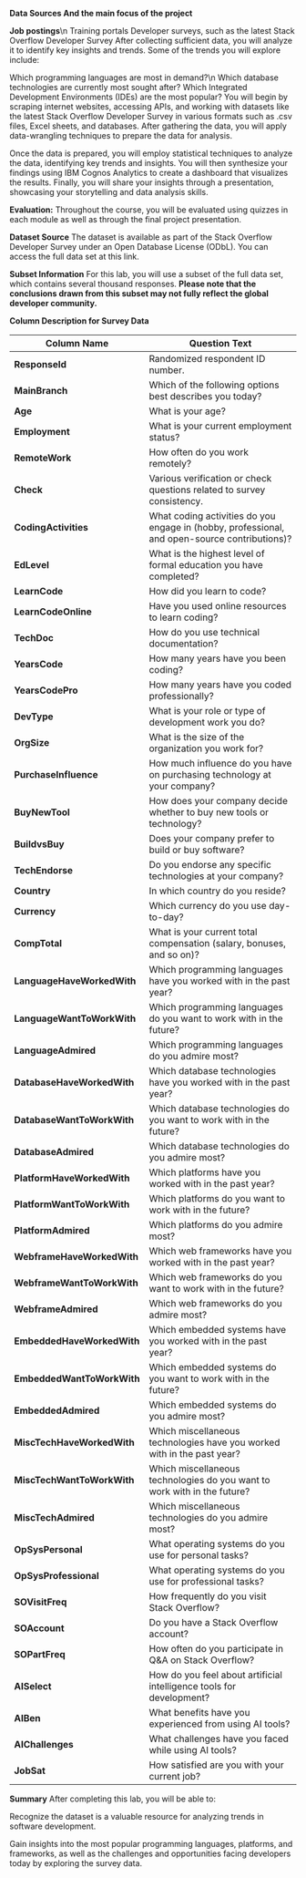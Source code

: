 **Data Sources And the main focus of the project**

**Job postings**\n
Training portals
Developer surveys, such as the latest Stack Overflow Developer Survey
After collecting sufficient data, you will analyze it to identify key insights and trends. Some of the trends you will explore include:

Which programming languages are most in demand?\n
Which database technologies are currently most sought after?
Which Integrated Development Environments (IDEs) are the most popular?
You will begin by scraping internet websites, accessing APIs, and working with datasets like the latest Stack Overflow Developer Survey in various formats such as .csv files, Excel sheets, and databases.
After gathering the data, you will apply data-wrangling techniques to prepare the data for analysis.

Once the data is prepared, you will employ statistical techniques to analyze the data, identifying key trends and insights. You will then synthesize your findings using IBM Cognos Analytics to create a dashboard that visualizes the results. Finally, you will share your insights through a presentation, showcasing your storytelling and data analysis skills.

**Evaluation:**
Throughout the course, you will be evaluated using quizzes in each module as well as through the final project presentation.

**Dataset Source**
The dataset is available as part of the Stack Overflow Developer Survey under an Open Database License (ODbL). You can access the full data set at this link.

**Subset Information**
For this lab, you will use a subset of the full data set, which contains several thousand responses. 
**Please note that the conclusions drawn from this subset may not fully reflect the global developer community.**

**Column Description for Survey Data**

| Column Name                 | Question Text |
|-----------------------------|--------------|
| **ResponseId**              | Randomized respondent ID number. |
| **MainBranch**              | Which of the following options best describes you today? |
| **Age**                     | What is your age? |
| **Employment**              | What is your current employment status? |
| **RemoteWork**              | How often do you work remotely? |
| **Check**                   | Various verification or check questions related to survey consistency. |
| **CodingActivities**        | What coding activities do you engage in (hobby, professional, and open-source contributions)? |
| **EdLevel**                 | What is the highest level of formal education you have completed? |
| **LearnCode**               | How did you learn to code? |
| **LearnCodeOnline**         | Have you used online resources to learn coding? |
| **TechDoc**                 | How do you use technical documentation? |
| **YearsCode**               | How many years have you been coding? |
| **YearsCodePro**            | How many years have you coded professionally? |
| **DevType**                 | What is your role or type of development work you do? |
| **OrgSize**                 | What is the size of the organization you work for? |
| **PurchaseInfluence**       | How much influence do you have on purchasing technology at your company? |
| **BuyNewTool**              | How does your company decide whether to buy new tools or technology? |
| **BuildvsBuy**              | Does your company prefer to build or buy software? |
| **TechEndorse**             | Do you endorse any specific technologies at your company? |
| **Country**                 | In which country do you reside? |
| **Currency**                | Which currency do you use day-to-day? |
| **CompTotal**               | What is your current total compensation (salary, bonuses, and so on)? |
| **LanguageHaveWorkedWith**  | Which programming languages have you worked with in the past year? |
| **LanguageWantToWorkWith**  | Which programming languages do you want to work with in the future? |
| **LanguageAdmired**         | Which programming languages do you admire most? |
| **DatabaseHaveWorkedWith**  | Which database technologies have you worked with in the past year? |
| **DatabaseWantToWorkWith**  | Which database technologies do you want to work with in the future? |
| **DatabaseAdmired**         | Which database technologies do you admire most? |
| **PlatformHaveWorkedWith**  | Which platforms have you worked with in the past year? |
| **PlatformWantToWorkWith**  | Which platforms do you want to work with in the future? |
| **PlatformAdmired**         | Which platforms do you admire most? |
| **WebframeHaveWorkedWith**  | Which web frameworks have you worked with in the past year? |
| **WebframeWantToWorkWith**  | Which web frameworks do you want to work with in the future? |
| **WebframeAdmired**         | Which web frameworks do you admire most? |
| **EmbeddedHaveWorkedWith**  | Which embedded systems have you worked with in the past year? |
| **EmbeddedWantToWorkWith**  | Which embedded systems do you want to work with in the future? |
| **EmbeddedAdmired**         | Which embedded systems do you admire most? |
| **MiscTechHaveWorkedWith**  | Which miscellaneous technologies have you worked with in the past year? |
| **MiscTechWantToWorkWith**  | Which miscellaneous technologies do you want to work with in the future? |
| **MiscTechAdmired**         | Which miscellaneous technologies do you admire most? |
| **OpSysPersonal**           | What operating systems do you use for personal tasks? |
| **OpSysProfessional**       | What operating systems do you use for professional tasks? |
| **SOVisitFreq**             | How frequently do you visit Stack Overflow? |
| **SOAccount**               | Do you have a Stack Overflow account? |
| **SOPartFreq**              | How often do you participate in Q&A on Stack Overflow? |
| **AISelect**                | How do you feel about artificial intelligence tools for development? |
| **AIBen**                   | What benefits have you experienced from using AI tools? |
| **AIChallenges**            | What challenges have you faced while using AI tools? |
| **JobSat**                  | How satisfied are you with your current job? |


**Summary**
After completing this lab, you will be able to:

Recognize the dataset is a valuable resource for analyzing trends in software development.

Gain insights into the most popular programming languages, platforms, and frameworks, as well as the challenges and opportunities facing developers today by exploring the survey data.
